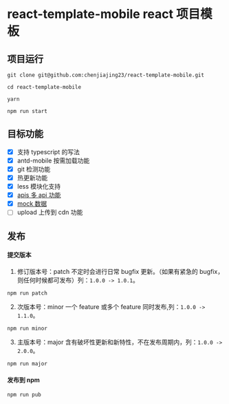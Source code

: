 # react-template-mobile react 项目模板

## 项目运行

```shell
git clone git@github.com:chenjiajing23/react-template-mobile.git

cd react-template-mobile

yarn

npm run start

```

## 目标功能

- [x] 支持 typescript 的写法
- [x] antd-mobile 按需加载功能
- [x] git 检测功能
- [x] 热更新功能
- [x] less 模块化支持
- [x] [apis 多 api 功能](https://www.npmjs.com/package/good-apis)
- [x] [mock 数据](https://www.npmjs.com/package/good-mock)
- [ ] upload 上传到 cdn 功能

## 发布

#### 提交版本

1. 修订版本号：patch 不定时会进行日常 bugfix 更新。（如果有紧急的 bugfix，则任何时候都可发布）列：`1.0.0 -> 1.0.1`。

```shell
npm run patch
```

2. 次版本号：minor 一个 feature 或多个 feature 同时发布,列：`1.0.0 -> 1.1.0`。

```shell
npm run minor
```

3. 主版本号：major 含有破坏性更新和新特性，不在发布周期内，列：`1.0.0 -> 2.0.0`。

```shell
npm run major
```

#### 发布到 npm

```shell
npm run pub
```
